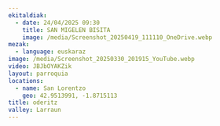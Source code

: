 ```yaml
---
ekitaldiak:
  - date: 24/04/2025 09:30
    title: SAN MIGELEN BISITA
    image: /media/Screenshot_20250419_111110_OneDrive.webp
mezak:
  - language: euskaraz
image: /media/Screenshot_20250330_201915_YouTube.webp
video: JBJbOYAKZik
layout: parroquia
locations:
  - name: San Lorentzo
    geo: 42.9513991, -1.8715113
title: oderitz
valley: Larraun
---
```

